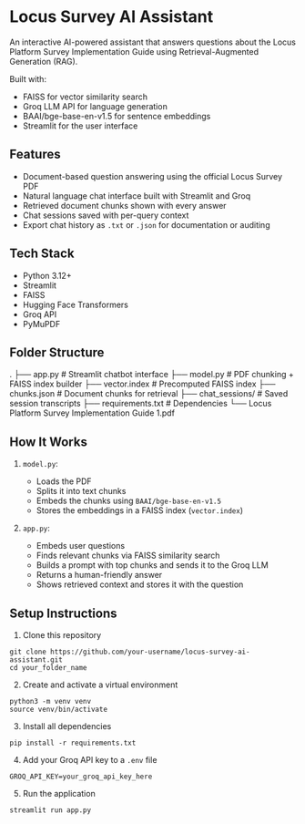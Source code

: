 # Locus Survey AI Assistant

An interactive AI-powered assistant that answers questions about the Locus Platform Survey Implementation Guide using Retrieval-Augmented Generation (RAG).

Built with:
- FAISS for vector similarity search
- Groq LLM API for language generation
- BAAI/bge-base-en-v1.5 for sentence embeddings
- Streamlit for the user interface

## Features

- Document-based question answering using the official Locus Survey PDF
- Natural language chat interface built with Streamlit and Groq
- Retrieved document chunks shown with every answer
- Chat sessions saved with per-query context
- Export chat history as `.txt` or `.json` for documentation or auditing

## Tech Stack

- Python 3.12+
- Streamlit
- FAISS
- Hugging Face Transformers
- Groq API
- PyMuPDF

## Folder Structure

.
├── app.py                      # Streamlit chatbot interface
├── model.py                    # PDF chunking + FAISS index builder
├── vector.index                # Precomputed FAISS index
├── chunks.json                 # Document chunks for retrieval
├── chat_sessions/              # Saved session transcripts
├── requirements.txt            # Dependencies
└── Locus Platform Survey Implementation Guide 1.pdf

## How It Works

1. `model.py`:
    - Loads the PDF
    - Splits it into text chunks
    - Embeds the chunks using `BAAI/bge-base-en-v1.5`
    - Stores the embeddings in a FAISS index (`vector.index`)

2. `app.py`:
    - Embeds user questions
    - Finds relevant chunks via FAISS similarity search
    - Builds a prompt with top chunks and sends it to the Groq LLM
    - Returns a human-friendly answer
    - Shows retrieved context and stores it with the question

## Setup Instructions

1. Clone this repository

```
git clone https://github.com/your-username/locus-survey-ai-assistant.git
cd your_folder_name
```

2. Create and activate a virtual environment

```
python3 -m venv venv
source venv/bin/activate
```

3. Install all dependencies

```
pip install -r requirements.txt
```

4. Add your Groq API key to a `.env` file

```
GROQ_API_KEY=your_groq_api_key_here
```

5. Run the application

```
streamlit run app.py
```


